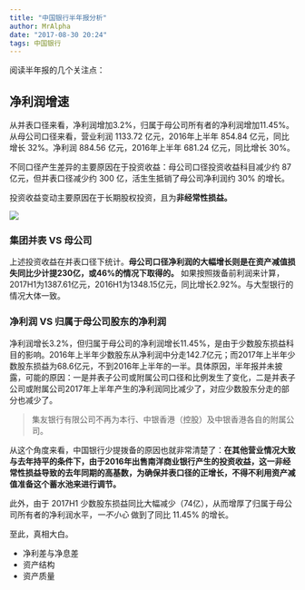 ```yaml
---
title: "中国银行半年报分析"
author: MrAlpha
date: "2017-08-30 20:24"
tags: 中国银行
---
```


阅读半年报的几个关注点：

## 净利润增速

从并表口径来看，净利润增加3.2%，归属于母公司所有者的净利润增加11.45%。从母公司口径来看，营业利润 1133.72 亿元，2016年上半年 854.84 亿元，同比增长 32%。净利润 884.56 亿元，2016年上半年 681.24 亿元，同比增长 30%。

不同口径产生差异的主要原因在于投资收益：母公司口径投资收益科目减少约 87 亿元，但并表口径减少约 300 亿，活生生抵销了母公司净利润约 30% 的增长。

投资收益变动主要原因在于长期股权投资，且为**非经常性损益。**

![](http://7xonmk.com1.z0.glb.clouddn.com/2017-08-31_8-43-57.jpg)

### 集团并表 VS 母公司

上述投资收益在并表口径下统计。**母公司口径净利润的大幅增长则是在资产减值损失同比少计提230亿，或46%的情况下取得的。** 如果按照拨备前利润来计算，2017H1为1387.61亿元，2016H1为1348.15亿元，同比增长2.92%。与大型银行的情况大体一致。

### 净利润 VS 归属于母公司股东的净利润

净利润增长3.2%，但归属于母公司的净利润增长11.45%，是由于少数股东损益科目的影响。2016年上半年少数股东从净利润中分走142.7亿元；而2017年上半年少数股东损益为68.6亿元，不到2016年上半年的一半。具体原因，半年报并未披露，可能的原因：一是并表子公司或附属公司口径和比例发生了变化，二是并表子公司或附属公司2017年上半年产生的净利润同比减少了，对应少数股东分走的部分也减少了。

> 集友银行有限公司不再为本行、中银香港（控股）及中银香港各自的附属公司。

从这个角度来看，中国银行少提拨备的原因也就非常清楚了：**在其他营业情况大致与去年持平的条件下，由于2016年出售南洋商业银行产生的投资收益，这一非经常性损益导致的去年同期的高基数，为确保并表口径的正增长，不得不利用资产减值准备这个蓄水池来进行调节。**

此外，由于 2017H1 少数股东损益同比大幅减少（74亿），从而增厚了归属于母公司所有者的净利润水平，*一不小心* 做到了同比 11.45% 的增长。

至此，真相大白。

- 净利差与净息差
- 资产结构
- 资产质量
